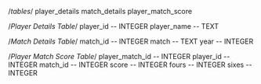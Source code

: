 /_tables_/
player_details
match_details
player_match_score

/_Player Details Table_/
player_id -- INTEGER
player_name -- TEXT

/_Match Details Table_/
match_id -- INTEGER
match -- TEXT
year -- INTEGER

/_Player Match Score Table_/
player_match_id -- INTEGER
player_id -- INTEGER
match_id -- INTEGER
score -- INTEGER
fours -- INTEGER
sixes -- INTEGER
